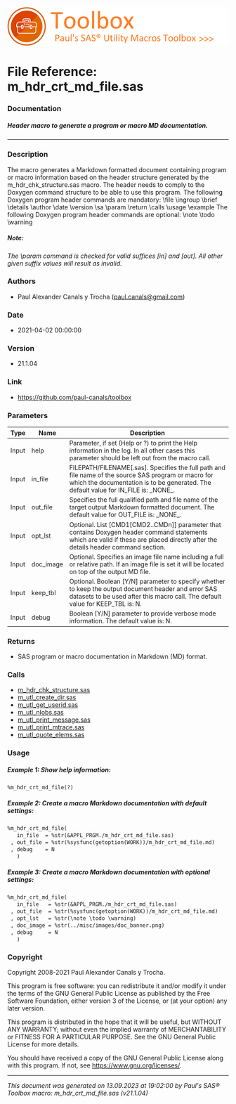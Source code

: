 ![../../misc/images/doc_header.png](../../misc/images/doc_header.png)
# 
# File Reference: m_hdr_crt_md_file.sas

### Documentation

##### Header macro to generate a program or macro MD documentation.

***

### Description
The macro generates a Markdown formatted document containing program or macro information based on the header structure generated by the m_hdr_chk_structure.sas macro. The header needs to comply to the Doxygen command structure to be able to use this program. The following Doxygen program header commands are mandatory:
 \\file
 \\ingroup
 \\brief
 \\details
 \\author
 \\date
 \\version
 \\sa
 \\param
 \\return
 \\calls
 \\usage
 \\example
 The following Doxygen program header commands are optional:
 \\note
 \\todo
 \\warning


##### *Note:*
*The \\param command is checked for valid suffices [in] and [out]. All other given suffix values will result as invalid.*

### Authors
* Paul Alexander Canals y Trocha (paul.canals@gmail.com)

### Date
* 2021-04-02 00:00:00

### Version
* 21.1.04

### Link
* https://github.com/paul-canals/toolbox

### Parameters
| Type | Name | Description |
| ---- | ---- | ----------- |
| Input | help | Parameter, if set (Help or ?) to print the Help information in the log. In all other cases this parameter should be left out from the macro call. |
| Input | in_file | FILEPATH/FILENAME[.sas]. Specifies the full path and file name of the source SAS program or macro for which the documentation is to be generated. The default value for IN_FILE is: \_NONE\_. |
| Input | out_file | Specifies the full qualified path and file name of the target output Markdown formatted document. The default value for OUT_FILE is: \_NONE\_. |
| Input | opt_lst | Optional. List [CMD1[CMD2..CMDn]] parameter that contains Doxygen header command statements which are valid if these are placed directly after the details header command section. |
| Input | doc_image | Optional. Specifies an image file name including a full or relative path. If an image file is set it will be located on top of the output MD file. |
| Input | keep_tbl | Optional. Boolean [Y/N] parameter to specify whether to keep the output document header and error SAS datasets to be used after this macro call. The default value for KEEP_TBL is: N. |
| Input | debug | Boolean [Y/N] parameter to provide verbose mode information. The default value is: N. |

### Returns
* SAS program or macro documentation in Markdown (MD) format.

### Calls
* [m_hdr_chk_structure.sas](m_hdr_chk_structure.md)
* [m_utl_create_dir.sas](m_utl_create_dir.md)
* [m_utl_get_userid.sas](m_utl_get_userid.md)
* [m_utl_nlobs.sas](m_utl_nlobs.md)
* [m_utl_print_message.sas](m_utl_print_message.md)
* [m_utl_print_mtrace.sas](m_utl_print_mtrace.md)
* [m_utl_quote_elems.sas](m_utl_quote_elems.md)

### Usage

##### Example 1: Show help information:
```sas
%m_hdr_crt_md_file(?)
```

##### Example 2: Create a macro Markdown documentation with default settings:
```sas
%m_hdr_crt_md_file(
   in_file  = %str(&APPL_PRGM./m_hdr_crt_md_file.sas)
 , out_file = %str(%sysfunc(getoption(WORK))/m_hdr_crt_md_file.md)
 , debug    = N
   )
```

##### Example 3: Create a macro Markdown documentation with optional settings:
```sas
%m_hdr_crt_md_file(
   in_file   = %str(&APPL_PRGM./m_hdr_crt_md_file.sas)
 , out_file  = %str(%sysfunc(getoption(WORK))/m_hdr_crt_md_file.md)
 , opt_lst   = %str(\note \todo \warning)
 , doc_image = %str(../misc/images/doc_banner.png)
 , debug     = N
   )
```

### Copyright
Copyright 2008-2021 Paul Alexander Canals y Trocha. 
 
This program is free software: you can redistribute it and/or modify 
it under the terms of the GNU General Public License as published by 
the Free Software Foundation, either version 3 of the License, or 
(at your option) any later version. 
 
This program is distributed in the hope that it will be useful, 
but WITHOUT ANY WARRANTY; without even the implied warranty of 
MERCHANTABILITY or FITNESS FOR A PARTICULAR PURPOSE. See the 
GNU General Public License for more details. 
 
You should have received a copy of the GNU General Public License 
along with this program. If not, see <https://www.gnu.org/licenses/>. 


***
*This document was generated on 13.09.2023 at 19:02:00  by Paul's SAS&reg; Toolbox macro: m_hdr_crt_md_file.sas (v21.1.04)*

